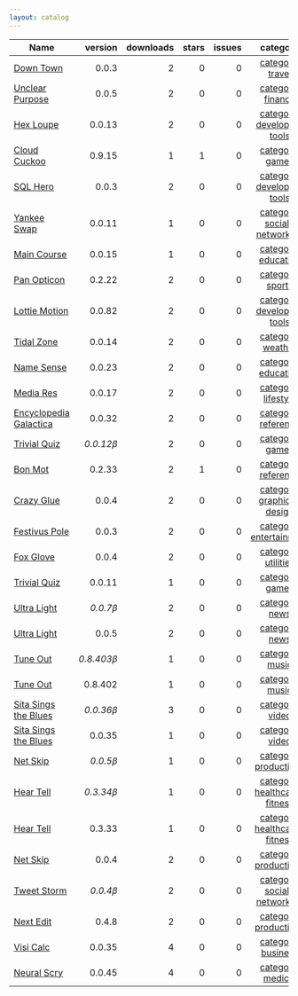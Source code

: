 ```yaml
---
layout: catalog
---
```


| Name | version | downloads | stars | issues | category |
| ---- | ------: | --------: | ----: | -----: | :------: |
| [Down Town](https://Down-Town.github.io/App/) | 0.0.3 | 2 | 0 | 0 | [category: travel](https://github.com/topics/appfair-travel)  |
| [Unclear Purpose](https://Unclear-Purpose.github.io/App/) | 0.0.5 | 2 | 0 | 0 | [category: finance](https://github.com/topics/appfair-finance)  |
| [Hex Loupe](https://Hex-Loupe.github.io/App/) | 0.0.13 | 2 | 0 | 0 | [category: developer-tools](https://github.com/topics/appfair-developer-tools)  |
| [Cloud Cuckoo](https://Cloud-Cuckoo.github.io/App/) | 0.9.15 | 1 | 1 | 0 | [category: games](https://github.com/topics/appfair-games)  |
| [SQL Hero](https://SQL-Hero.github.io/App/) | 0.0.3 | 2 | 0 | 0 | [category: developer-tools](https://github.com/topics/appfair-developer-tools)  |
| [Yankee Swap](https://Yankee-Swap.github.io/App/) | 0.0.11 | 1 | 0 | 0 | [category: social-networking](https://github.com/topics/appfair-social-networking)  |
| [Main Course](https://Main-Course.github.io/App/) | 0.0.15 | 1 | 0 | 0 | [category: education](https://github.com/topics/appfair-education)  |
| [Pan Opticon](https://Pan-Opticon.github.io/App/) | 0.2.22 | 2 | 0 | 0 | [category: sports](https://github.com/topics/appfair-sports)  |
| [Lottie Motion](https://Lottie-Motion.github.io/App/) | 0.0.82 | 2 | 0 | 0 | [category: developer-tools](https://github.com/topics/appfair-developer-tools)  |
| [Tidal Zone](https://Tidal-Zone.github.io/App/) | 0.0.14 | 2 | 0 | 0 | [category: weather](https://github.com/topics/appfair-weather)  |
| [Name Sense](https://Name-Sense.github.io/App/) | 0.0.23 | 2 | 0 | 0 | [category: education](https://github.com/topics/appfair-education)  |
| [Media Res](https://Media-Res.github.io/App/) | 0.0.17 | 2 | 0 | 0 | [category: lifestyle](https://github.com/topics/appfair-lifestyle)  |
| [Encyclopedia Galactica](https://Encyclopedia-Galactica.github.io/App/) | 0.0.32 | 2 | 0 | 0 | [category: reference](https://github.com/topics/appfair-reference)  |
| [Trivial Quiz](https://Trivial-Quiz.github.io/App/) | _0.0.12β_ | 2 | 0 | 0 | [category: games](https://github.com/topics/appfair-games)  |
| [Bon Mot](https://Bon-Mot.github.io/App/) | 0.2.33 | 2 | 1 | 0 | [category: reference](https://github.com/topics/appfair-reference)  |
| [Crazy Glue](https://Crazy-Glue.github.io/App/) | 0.0.4 | 2 | 0 | 0 | [category: graphics-design](https://github.com/topics/appfair-graphics-design)  |
| [Festivus Pole](https://Festivus-Pole.github.io/App/) | 0.0.3 | 2 | 0 | 0 | [category: entertainment](https://github.com/topics/appfair-entertainment)  |
| [Fox Glove](https://Fox-Glove.github.io/App/) | 0.0.4 | 2 | 0 | 0 | [category: utilities](https://github.com/topics/appfair-utilities)  |
| [Trivial Quiz](https://Trivial-Quiz.github.io/App/) | 0.0.11 | 1 | 0 | 0 | [category: games](https://github.com/topics/appfair-games)  |
| [Ultra Light](https://Ultra-Light.github.io/App/) | _0.0.7β_ | 2 | 0 | 0 | [category: news](https://github.com/topics/appfair-news)  |
| [Ultra Light](https://Ultra-Light.github.io/App/) | 0.0.5 | 2 | 0 | 0 | [category: news](https://github.com/topics/appfair-news)  |
| [Tune Out](https://Tune-Out.github.io/App/) | _0.8.403β_ | 1 | 0 | 0 | [category: music](https://github.com/topics/appfair-music)  |
| [Tune Out](https://Tune-Out.github.io/App/) | 0.8.402 | 1 | 0 | 0 | [category: music](https://github.com/topics/appfair-music)  |
| [Sita Sings the Blues](https://Sita-Sings-the-Blues.github.io/App/) | _0.0.36β_ | 3 | 0 | 0 | [category: video](https://github.com/topics/appfair-video)  |
| [Sita Sings the Blues](https://Sita-Sings-the-Blues.github.io/App/) | 0.0.35 | 1 | 0 | 0 | [category: video](https://github.com/topics/appfair-video)  |
| [Net Skip](https://Net-Skip.github.io/App/) | _0.0.5β_ | 1 | 0 | 0 | [category: productivity](https://github.com/topics/appfair-productivity)  |
| [Hear Tell](https://Hear-Tell.github.io/App/) | _0.3.34β_ | 1 | 0 | 0 | [category: healthcare-fitness](https://github.com/topics/appfair-healthcare-fitness)  |
| [Hear Tell](https://Hear-Tell.github.io/App/) | 0.3.33 | 1 | 0 | 0 | [category: healthcare-fitness](https://github.com/topics/appfair-healthcare-fitness)  |
| [Net Skip](https://Net-Skip.github.io/App/) | 0.0.4 | 2 | 0 | 0 | [category: productivity](https://github.com/topics/appfair-productivity)  |
| [Tweet Storm](https://Tweet-Storm.github.io/App/) | _0.0.4β_ | 2 | 0 | 0 | [category: social-networking](https://github.com/topics/appfair-social-networking)  |
| [Next Edit](https://Next-Edit.github.io/App/) | 0.4.8 | 2 | 0 | 0 | [category: productivity](https://github.com/topics/appfair-productivity)  |
| [Visi Calc](https://Visi-Calc.github.io/App/) | 0.0.35 | 4 | 0 | 0 | [category: business](https://github.com/topics/appfair-business)  |
| [Neural Scry](https://Neural-Scry.github.io/App/) | 0.0.45 | 4 | 0 | 0 | [category: medical](https://github.com/topics/appfair-medical)  |
